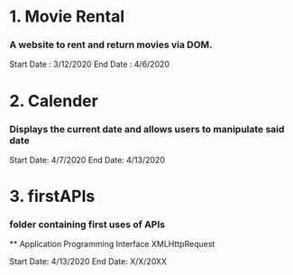 <!-- Overview of all Projects  -->

<!-- //  short description of project, 
    concepts learned in the project,
    start and end dates -->

# 1. Movie Rental 

### A website to rent and return movies via DOM.

Start Date : 3/12/2020
End Date : 4/6/2020

# 2. Calender

### Displays the current date and allows users to manipulate said date

<!-- **
Date global object
<!-- this  keyword -->

Start Date: 4/7/2020
End Date: 4/13/2020

# 3. firstAPIs 

### folder containing first uses of APIs 

**
Application Programming Interface
XMLHttpRequest


Start Date: 4/13/2020
End Date: X/X/20XX